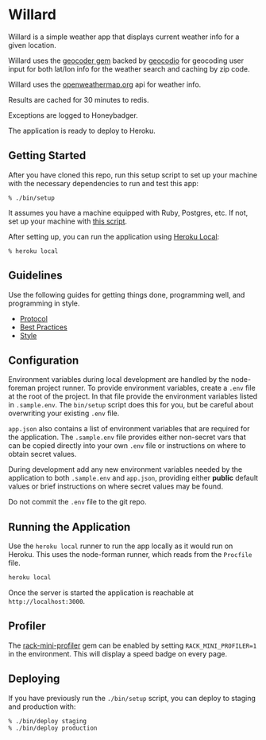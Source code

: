 # Willard

Willard is a simple weather app that displays current weather info for a given
location.

Willard uses the [geocoder gem](https://github.com/alexreisner/geocoder) backed by 
 [geocodio](https://www.geocod.io/) for geocoding user input for both lat/lon info
 for the weather search and caching by zip code.

 Willard uses the [openweathermap.org](https://openweathermap.org/) api for weather info.

 Results are cached for 30 minutes to redis.

 Exceptions are logged to Honeybadger.

 The application is ready to deploy to Heroku.

## Getting Started

After you have cloned this repo, run this setup script to set up your machine
with the necessary dependencies to run and test this app:

    % ./bin/setup

It assumes you have a machine equipped with Ruby, Postgres, etc. If not, set up
your machine with [this script].

[this script]: https://github.com/thoughtbot/laptop

After setting up, you can run the application using [Heroku Local]:

    % heroku local

[Heroku Local]: https://devcenter.heroku.com/articles/heroku-local

## Guidelines

Use the following guides for getting things done, programming well, and
programming in style.

* [Protocol](http://github.com/thoughtbot/guides/blob/master/protocol)
* [Best Practices](http://github.com/thoughtbot/guides/blob/master/best-practices)
* [Style](http://github.com/thoughtbot/guides/blob/master/style)
## Configuration

Environment variables during local development are handled by the node-foreman
project runner. To provide environment variables, create a `.env` file at the
root of the project. In that file provide the environment variables listed in
`.sample.env`. The `bin/setup` script does this for you, but be careful about
overwriting your existing `.env` file.

`app.json` also contains a list of environment variables that are required for
the application. The `.sample.env` file provides either non-secret vars that
can be copied directly into your own `.env` file or instructions on where to
obtain secret values.

During development add any new environment variables needed by the application
to both `.sample.env` and `app.json`, providing either **public** default
values or brief instructions on where secret values may be found.

Do not commit the `.env` file to the git repo.

## Running the Application

Use the `heroku local` runner to run the app locally as it would run on Heroku.
This uses the node-forman runner, which reads from the `Procfile` file.

```sh
heroku local
```

Once the server is started the application is reachable at
`http://localhost:3000`.


## Profiler

The [rack-mini-profiler] gem can be enabled by setting
`RACK_MINI_PROFILER=1` in the environment. This will display a speed
badge on every page.

[rack-mini-profiler]: https://github.com/MiniProfiler/rack-mini-profiler

## Deploying

If you have previously run the `./bin/setup` script,
you can deploy to staging and production with:

    % ./bin/deploy staging
    % ./bin/deploy production
